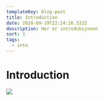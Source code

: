 ```yaml
---
templateKey: blog-post
title: Introduction
date: 2020-09-19T22:24:26.532Z
description: Her er introduksjonen
sort: 1
tags:
  - into
---
```

# Introduction



![](/img/bilag1.jpg)